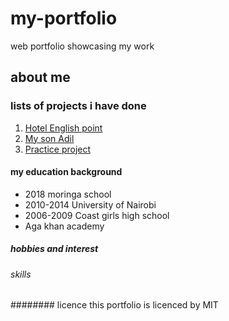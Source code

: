 # my-portfolio
web portfolio showcasing my work
## about me
### lists of projects i have done
1. [Hotel English point](https://github.com/firdausa7/hotel-english-point)
1. [My son Adil](https://github.com/firdausa7/adil)
1. [Practice project](https://github.com/firdausa7/hello-world2)
#### my education background
* 2018 moringa school
* 2010-2014 University of Nairobi
* 2006-2009 Coast girls high school
* Aga khan academy
##### hobbies and interest
###### skills
######## licence
this portfolio is licenced by MIT
